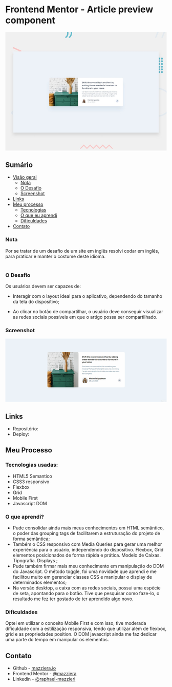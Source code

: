 # Frontend Mentor - Article preview component

![Design preview for the Article preview component coding challenge](./src/design/desktop-preview.jpg)

## Sumário

- [Visão geral](#visão-geral)
  - [Nota](#nota)
  - [O Desafio](#o-desafio)
  - [Screenshot](#screenshot)
- [Links](#links)
- [Meu processo](#meu-processo)
  - [Tecnologias](#tecnologias-usadas)
  - [O que eu aprendi](#o-que-aprendi)
  - [Dificuldades](#dificuldades)
- [Contato](#contato)

### Nota
Por se tratar de um desafio de um site em inglês resolvi codar em inglês, para praticar e manter o costume deste idioma.
<br><br>

### O Desafio

Os usuários devem ser capazes de:

- Interagir com o layout ideal para o aplicativo, dependendo do tamanho da tela do dispositivo;


- Ao clicar no botão de compartilhar, o usuário deve conseguir visualizar as redes sociais possíveis em que o artigo possa ser compartilhado.

### Screenshot

![](./src/images/preview-readme.gif)

## Links

- Repositório: 
- Deploy: 

## Meu Processo

### Tecnologias usadas:

- HTML5 Semantico
- CSS3 responsivo
- Flexbox
- Grid
- Mobile First
- Javascript DOM


### O que aprendi?

- Pude consolidar ainda mais meus conhecimentos em HTML semântico, o poder das grouping tags de facilitarem a estruturação do projeto de forma semântica; <br>
- Também o CSS responsivo com Media Queries para gerar uma melhor experiência para o usuário, independendo do dispositivo. Flexbox, Grid elementos posicionados de forma rápida e prática. Modelo de Caixas. Tipografia. Displays ; <br>
- Pude também firmar mais meu conhecimento em manipulação do DOM do Javascript. O método toggle, foi uma novidade que aprendi e me facilitou muito em gerenciar classes CSS e manipular o display de determinados elementos; <br>
- Na versão desktop, a caixa com as redes sociais, possui uma espécie de seta, apontando para o botão. Tive que pesquisar como faze-lo, o resultado me fez ter gostado de ter aprendido algo novo.

### Dificuldades

Optei em utilizar o conceito Mobile First e com isso, tive moderada dificuldade com a estilização responsiva, tendo que utilizar além de flexbox, grid e as propriedades position.
O DOM javascript ainda me faz dedicar uma parte do tempo em manipular os elementos.


## Contato

- Github - [mazziera.io](https://github.com/mazziera)
- Frontend Mentor - [@mazziera](https://www.frontendmentor.io/profile/mazziera)
- Linkedin - [@raphael-mazzieri](https://www.linkedin.com/in/raphael-mazzieri/)